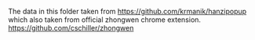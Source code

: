 The data in this folder taken from https://github.com/krmanik/hanzipopup which also taken from official zhongwen chrome extension. https://github.com/cschiller/zhongwen

